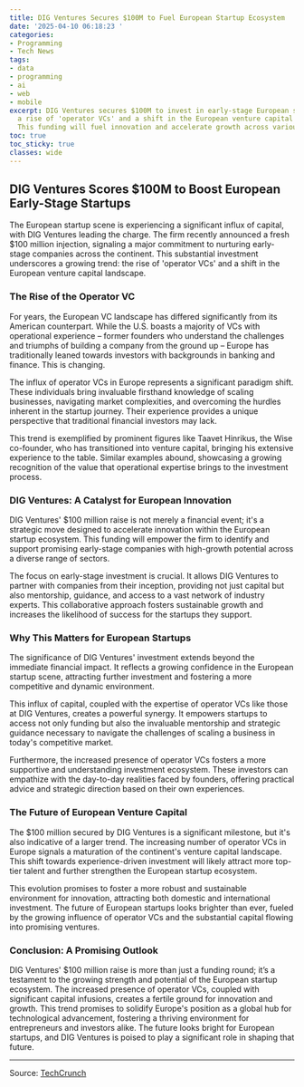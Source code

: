 ```yaml
---
title: DIG Ventures Secures $100M to Fuel European Startup Ecosystem
date: '2025-04-10 06:18:23 '
categories:
- Programming
- Tech News
tags:
- data
- programming
- ai
- web
- mobile
excerpt: DIG Ventures secures $100M to invest in early-stage European startups, marking
  a rise of 'operator VCs' and a shift in the European venture capital landscape.
  This funding will fuel innovation and accelerate growth across various sectors.
toc: true
toc_sticky: true
classes: wide
---
```


## DIG Ventures Scores $100M to Boost European Early-Stage Startups

The European startup scene is experiencing a significant influx of capital, with DIG Ventures leading the charge.  The firm recently announced a fresh $100 million injection, signaling a major commitment to nurturing early-stage companies across the continent. This substantial investment underscores a growing trend: the rise of 'operator VCs' and a shift in the European venture capital landscape.

### The Rise of the Operator VC

For years, the European VC landscape has differed significantly from its American counterpart. While the U.S. boasts a majority of VCs with operational experience – former founders who understand the challenges and triumphs of building a company from the ground up – Europe has traditionally leaned towards investors with backgrounds in banking and finance.  This is changing.

The influx of operator VCs in Europe represents a significant paradigm shift.  These individuals bring invaluable firsthand knowledge of scaling businesses, navigating market complexities, and overcoming the hurdles inherent in the startup journey. Their experience provides a unique perspective that traditional financial investors may lack.

This trend is exemplified by prominent figures like Taavet Hinrikus, the Wise co-founder, who has transitioned into venture capital, bringing his extensive experience to the table.  Similar examples abound, showcasing a growing recognition of the value that operational expertise brings to the investment process.

### DIG Ventures: A Catalyst for European Innovation

DIG Ventures' $100 million raise is not merely a financial event; it's a strategic move designed to accelerate innovation within the European startup ecosystem. This funding will empower the firm to identify and support promising early-stage companies with high-growth potential across a diverse range of sectors.

The focus on early-stage investment is crucial.  It allows DIG Ventures to partner with companies from their inception, providing not just capital but also mentorship, guidance, and access to a vast network of industry experts. This collaborative approach fosters sustainable growth and increases the likelihood of success for the startups they support.

###  Why This Matters for European Startups

The significance of DIG Ventures' investment extends beyond the immediate financial impact. It reflects a growing confidence in the European startup scene, attracting further investment and fostering a more competitive and dynamic environment.

This influx of capital, coupled with the expertise of operator VCs like those at DIG Ventures, creates a powerful synergy. It empowers startups to access not only funding but also the invaluable mentorship and strategic guidance necessary to navigate the challenges of scaling a business in today's competitive market.

Furthermore, the increased presence of operator VCs fosters a more supportive and understanding investment ecosystem.  These investors can empathize with the day-to-day realities faced by founders, offering practical advice and strategic direction based on their own experiences.

### The Future of European Venture Capital

The $100 million secured by DIG Ventures is a significant milestone, but it's also indicative of a larger trend. The increasing number of operator VCs in Europe signals a maturation of the continent's venture capital landscape.  This shift towards experience-driven investment will likely attract more top-tier talent and further strengthen the European startup ecosystem.

This evolution promises to foster a more robust and sustainable environment for innovation, attracting both domestic and international investment.  The future of European startups looks brighter than ever, fueled by the growing influence of operator VCs and the substantial capital flowing into promising ventures.

### Conclusion: A Promising Outlook

DIG Ventures' $100 million raise is more than just a funding round; it’s a testament to the growing strength and potential of the European startup ecosystem.  The increased presence of operator VCs, coupled with significant capital infusions, creates a fertile ground for innovation and growth.  This trend promises to solidify Europe's position as a global hub for technological advancement, fostering a thriving environment for entrepreneurs and investors alike.  The future looks bright for European startups, and DIG Ventures is poised to play a significant role in shaping that future.

---

Source: [TechCrunch](https://techcrunch.com/2025/04/09/a-fresh-100m-rolls-into-dig-ventures-as-it-bids-to-woo-early-stage-european-startups/)